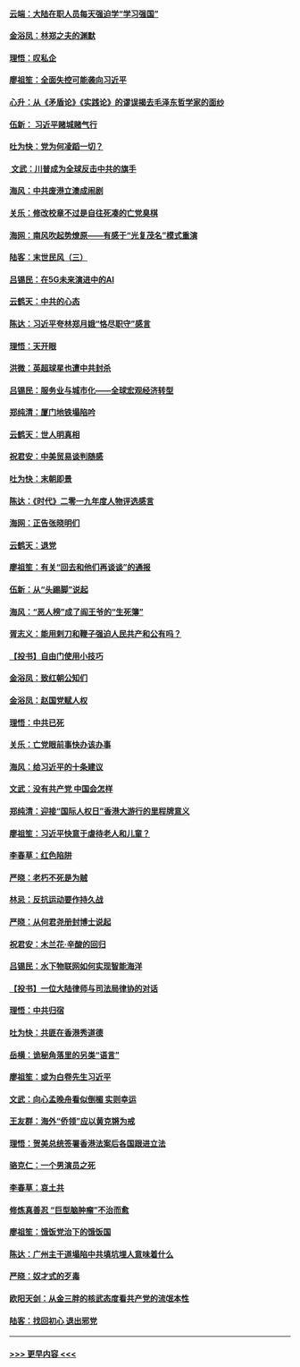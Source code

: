#### [云端：大陆在职人员每天强迫学“学习强国”](../pages/nsc993/n11738735.md?t=12230601) 
#### [金浴凤：林郑之夫的渊默](../pages/nsc993/n11737735.md?t=12230601) 
#### [理悟：叹私企](../pages/nsc993/n11737715.md?t=12230601) 
#### [廖祖笙：全面失控可能袭向习近平](../pages/nsc993/n11737704.md?t=12230601) 
#### [心升：从《矛盾论》《实践论》的谬误揭去毛泽东哲学家的面纱](../pages/nsc993/n11736962.md?t=12230601) 
#### [伍新： 习近平赌城赌气行](../pages/nsc993/n11736929.md?t=12230601) 
#### [吐为快：党为何凌蹈一切？](../pages/nsc993/n11736915.md?t=12230601) 
#### [ 文武：川普成为全球反击中共的旗手](../pages/nsc993/n11736882.md?t=12230601) 
#### [海风：中共废港立澳成闹剧](../pages/nsc993/n11735857.md?t=12230601) 
#### [关乐：修改校章不过是自往死凑的亡党臭棋](../pages/nsc993/n11735097.md?t=12230601) 
#### [海网：南风吹起势燎原——有感于“光复茂名”模式重演](../pages/nsc993/n11732308.md?t=12230601) 
#### [陆客：末世民风（三）](../pages/nsc993/n11732211.md?t=12230601) 
#### [吕锡民：在5G未来演进中的AI](../pages/nsc993/n11730010.md?t=12230601) 
#### [云鹤天：中共的心态](../pages/nsc993/n11729906.md?t=12230601) 
#### [陈达：习近平夸林郑月娥“恪尽职守”感言](../pages/nsc993/n11729881.md?t=12230601) 
#### [理悟：天开眼](../pages/nsc993/n11729699.md?t=12230601) 
#### [洪微：英超球星也遭中共封杀](../pages/nsc993/n11727243.md?t=12230601) 
#### [吕锡民：服务业与城市化——全球宏观经济转型](../pages/nsc993/n11725845.md?t=12230601) 
#### [郑纯清：厦门地铁塌陷吟](../pages/nsc993/n11725813.md?t=12230601) 
#### [云鹤天：世人明真相](../pages/nsc993/n11725621.md?t=12230601) 
#### [祝君安：中美贸易谈判随感](../pages/nsc993/n11725609.md?t=12230601) 
#### [吐为快：末朝即景](../pages/nsc993/n11723365.md?t=12230601) 
#### [陈达：《时代》二零一九年度人物评选感言](../pages/nsc993/n11723337.md?t=12230601) 
#### [海网：正告张晓明们](../pages/nsc993/n11723228.md?t=12230601) 
#### [云鹤天：退党](../pages/nsc993/n11723056.md?t=12230601) 
#### [廖祖笙：有关“回去和他们再谈谈”的通报](../pages/nsc993/n11722442.md?t=12230601) 
#### [伍新：从“头踢脚”说起](../pages/nsc993/n11722429.md?t=12230601) 
#### [海风：“恶人榜”成了阎王爷的“生死簿”](../pages/nsc993/n11722272.md?t=12230601) 
#### [胥志义：能用剌刀和鞭子强迫人民共产和公有吗？](../pages/nsc993/n11720569.md?t=12230601) 
#### [【投书】自由门使用小技巧](../pages/nsc993/n11720180.md?t=12230601) 
#### [金浴凤：致红朝公知们](../pages/nsc993/n11720563.md?t=12230601) 
#### [金浴凤：赵国党赋人权](../pages/nsc993/n11720533.md?t=12230601) 
#### [理悟：中共已死](../pages/nsc993/n11720233.md?t=12230601) 
#### [关乐：亡党眼前事快办该办事](../pages/nsc993/n11719160.md?t=12230601) 
#### [海风：给习近平的十条建议](../pages/nsc993/n11717616.md?t=12230601) 
#### [文武：没有共产党 中国会怎样](../pages/nsc993/n11717584.md?t=12230601) 
#### [郑纯清：迎接“国际人权日”香港大游行的里程牌意义](../pages/nsc993/n11717417.md?t=12230601) 
#### [廖祖笙：习近平快意于虐待老人和儿童？](../pages/nsc993/n11715313.md?t=12230601) 
#### [李春草：红色陷阱](../pages/nsc993/n11715029.md?t=12230601) 
#### [严晓：老朽不死是为贼](../pages/nsc993/n11712910.md?t=12230601) 
#### [林忌：反抗运动要作持久战](../pages/nsc993/n11712623.md?t=12230601) 
#### [严晓：从何君尧册封博士说起](../pages/nsc993/n11712465.md?t=12230601) 
#### [祝君安：木兰花·辛酸的回归](../pages/nsc993/n11712381.md?t=12230601) 
#### [吕锡民：水下物联网如何实现智能海洋](../pages/nsc993/n11711158.md?t=12230601) 
#### [【投书】一位大陆律师与司法局律协的对话](../pages/nsc993/n11709675.md?t=12230601) 
#### [理悟：中共归宿](../pages/nsc993/n11710059.md?t=12230601) 
#### [吐为快：共匪在香港秀道德](../pages/nsc993/n11709979.md?t=12230601) 
#### [岳横：诡秘角落里的另类“语言”](../pages/nsc993/n11709792.md?t=12230601) 
#### [廖祖笙：或为白卷先生习近平](../pages/nsc993/n11708330.md?t=12230601) 
#### [文武：向心孟晚舟看似倒楣 实则幸运](../pages/nsc993/n11708236.md?t=12230601) 
#### [王友群：海外“侨领”应以黄克锵为戒](../pages/nsc993/n11706176.md?t=12230601) 
#### [理悟：贺美总统签署香港法案后各国跟进立法](../pages/nsc993/n11706853.md?t=12230601) 
#### [骆克仁：一个男演员之死](../pages/nsc993/n11706677.md?t=12230601) 
#### [李春草：哀土共](../pages/nsc993/n11706255.md?t=12230601) 
#### [修炼真善忍 “巨型脑肿瘤”不治而愈](../pages/nsc993/n11705340.md?t=12230601) 
#### [廖祖笙：饿饭党治下的饿饭国](../pages/nsc993/n11705085.md?t=12230601) 
#### [陈达：广州主干道塌陷中共填坑埋人意味着什么](../pages/nsc993/n11705046.md?t=12230601) 
#### [严晓：奴才式的歹毒](../pages/nsc993/n11704826.md?t=12230601) 
#### [欧阳天剑：从金三胖的核武态度看共产党的流氓本性](../pages/nsc993/n11702238.md?t=12230601) 
#### [陆客：找回初心 退出邪党](../pages/nsc993/n11702213.md?t=12230601) 

----
#### [ >>> 更早内容 <<< ](../indexes/nsc993-earlier.md)

